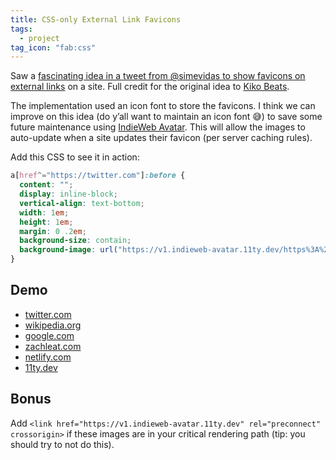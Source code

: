 ```yaml
---
title: CSS-only External Link Favicons
tags:
  - project
tag_icon: "fab:css"
---
```

Saw a [fascinating idea in a tweet from @simevidas to show favicons on external links](https://twitter.com/simevidas/status/1481753210578690064) on a site. Full credit for the original idea to [Kiko Beats](https://kikobeats.com/).

The implementation used an icon font to store the favicons. I think we can improve on this idea (do y’all want to maintain an icon font 😅) to save some future maintenance using [IndieWeb Avatar](/web/indieweb-avatar/). This will allow the images to auto-update when a site updates their favicon (per server caching rules).

Add this CSS to see it in action:

```css
a[href^="https://twitter.com"]:before {
  content: "";
  display: inline-block;
  vertical-align: text-bottom;
  width: 1em;
  height: 1em;
  margin: 0 .2em;
  background-size: contain;
  background-image: url("https://v1.indieweb-avatar.11ty.dev/https%3A%2F%2Fwww.twitter.com%2F/");
}
```

## Demo

<ul>
  <li><a href="https://twitter.com/">twitter.com</a></li>
  <li><a href="https://www.wikipedia.org/">wikipedia.org</a></li>
  <li><a href="https://www.google.com/">google.com</a></li>
  <li><a href="https://www.zachleat.com/">zachleat.com</a></li>
  <li><a href="https://www.netlify.com/">netlify.com</a></li>
  <li><a href="https://www.11ty.dev/">11ty.dev</a></li>
</ul>

<style>
.content-grid a[href^="https://twitter.com"]:before,
.content-grid a[href^="https://www.wikipedia.org"]:before,
.content-grid a[href^="https://www.zachleat.com"]:before,
.content-grid a[href^="https://www.netlify.com"]:before,
.content-grid a[href^="https://www.11ty.dev"]:before,
.content-grid a[href^="https://www.google.com"]:before {
  content: "";
  display: inline-block;
  vertical-align: text-bottom;
  width: 1em;
  height: 1em;
  background-size: cover;
  margin: 0 .2em;
}
.content-grid a[href^="https://twitter.com"]:before {
  background-image: url("https://v1.indieweb-avatar.11ty.dev/https%3A%2F%2Fwww.twitter.com%2F/");
}
.content-grid a[href^="https://www.wikipedia.org"]:before {
  background-image: url("https://v1.indieweb-avatar.11ty.dev/https%3A%2F%2Fwww.wikipedia.org%2F/");
}
.content-grid a[href^="https://www.google.com"]:before {
  background-image: url("https://v1.indieweb-avatar.11ty.dev/https%3A%2F%2Fwww.google.com%2F/");
}
.content-grid a[href^="https://www.zachleat.com"]:before {
  background-image: url("https://v1.indieweb-avatar.11ty.dev/https%3A%2F%2Fwww.zachleat.com%2F/");
}
.content-grid a[href^="https://www.netlify.com"]:before {
  background-image: url("https://v1.indieweb-avatar.11ty.dev/https%3A%2F%2Fwww.netlify.com%2F/");
}
.content-grid a[href^="https://www.11ty.dev"]:before {
  background-image: url("https://v1.indieweb-avatar.11ty.dev/https%3A%2F%2Fwww.11ty.dev%2F/");
}
</style>

## Bonus

Add `<link href="https://v1.indieweb-avatar.11ty.dev" rel="preconnect" crossorigin>` if these images are in your critical rendering path (tip: you should try to not do this).
